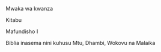 <div class="title-page">
  <div class="book-meta">
    <p>Mwaka wa kwanza</p>
    <p>Kitabu</p>
  </div>

  <p class="title">Mafundisho I</p>
  <p class="subtitle">Biblia inasema nini kuhusu Mtu, Dhambi, Wokovu na Malaika</p>
</div>
